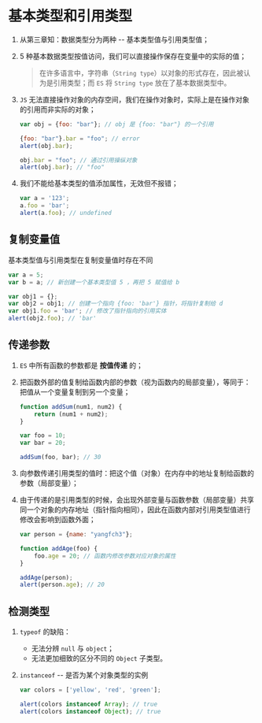 # 基本类型和引用类型
1. 从第三章知：数据类型分为两种 -- 基本类型值与引用类型值；

2. 5 种基本数据类型按值访问，我们可以直接操作保存在变量中的实际的值；
    >在许多语言中，字符串（`String type`）以对象的形式存在，因此被认为是引用类型；而 `ES` 将 `String type` 放在了基本数据类型中。

3. `JS` 无法直接操作对象的内存空间，我们在操作对象时，实际上是在操作对象的引用而非实际的对象；
    ```javascript
    var obj = {foo: "bar"}; // obj 是 {foo: "bar"} 的一个引用

    {foo: "bar"}.bar = "foo"; // error
    alert(obj.bar);

    obj.bar = "foo"; // 通过引用操纵对象
    alert(obj.bar); // "foo"
    ```

4. 我们不能给基本类型的值添加属性，无效但不报错；
    ```javascript
    var a = '123';
    a.foo = 'bar';
    alert(a.foo); // undefined
    ```

## 复制变量值
基本类型值与引用类型在复制变量值时存在不同
```javascript
var a = 5;
var b = a; // 新创建一个基本类型值 5 ，再把 5 赋值给 b

var obj1 = {};
var obj2 = obj1; // 创建一个指向 {foo: 'bar'} 指针，将指针复制给 d
var obj1.foo = 'bar'; // 修改了指针指向的引用实体
alert(obj2.foo); // 'bar'
```

## 传递参数
1. `ES` 中所有函数的参数都是 **按值传递** 的；

2. 把函数外部的值复制给函数内部的参数（视为函数内的局部变量），等同于：把值从一个变量复制到另一个变量；
    ```javascript
    function addSum(num1, num2) {
        return (num1 + num2);
    }

    var foo = 10;
    var bar = 20;

    addSum(foo, bar); // 30
    ```

3. 向参数传递引用类型的值时：把这个值（对象）在内存中的地址复制给函数的参数（局部变量）；

4. 由于传递的是引用类型的时候，会出现外部变量与函数参数（局部变量）共享同一个对象的内存地址（指针指向相同），因此在函数内部对引用类型值进行修改会影响到函数外面；
    ```javascript
    var person = {name: "yangfch3"};

    function addAge(foo) {
        foo.age = 20; // 函数内修改参数对应对象的属性
    }

    addAge(person);
    alert(person.age); // 20
    ```

## 检测类型
1. `typeof` 的缺陷：
    * 无法分辨 `null` 与 `object`；
    * 无法更加细致的区分不同的 `Object` 子类型。

2. `instanceof` -- 是否为某个对象类型的实例
    ```javascript
    var colors = ['yellow', 'red', 'green'];

    alert(colors instanceof Array); // true
    alert(colors instanceof Object); // true
    ```
